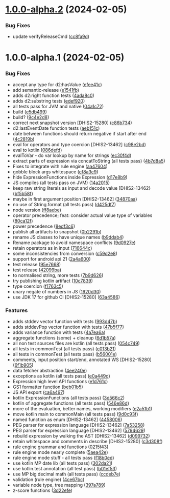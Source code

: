 # [1.0.0-alpha.2](https://github.com/kabaros/expression-parser/compare/v1.0.0-alpha.1...v1.0.0-alpha.2) (2024-02-05)


### Bug Fixes

* update verifyReleaseCmd ([cc8fa9d](https://github.com/kabaros/expression-parser/commit/cc8fa9dfa165f9ff300d9e1360242b1ea9c86050))

# 1.0.0-alpha.1 (2024-02-05)


### Bug Fixes

* accept any type for d2:hasValue ([efee41c](https://github.com/kabaros/expression-parser/commit/efee41c6619c0a9caa3ee2bae5c2c429bc6c8f02))
* add semantic-release ([e1541fb](https://github.com/kabaros/expression-parser/commit/e1541fb0ef2bddbf694642b0dad27a0ef4aa31ab))
* adds d2:right function tests ([4ada8c0](https://github.com/kabaros/expression-parser/commit/4ada8c0f04cba2c3f1983f3ba9e4215bad8d2fc5))
* adds d2:substring tests ([edef920](https://github.com/kabaros/expression-parser/commit/edef9208f3d904dd3240a4c175247ec7c4b9ebb3))
* all tests pass for JVM and native ([04a1c72](https://github.com/kabaros/expression-parser/commit/04a1c72baad2448af0b0c6cffa55c6bed80dcc1c))
* build ([e5db499](https://github.com/kabaros/expression-parser/commit/e5db4998870c3e09d9214d0ba076c337c7a5dac8))
* build? ([9c4e2d8](https://github.com/kabaros/expression-parser/commit/9c4e2d80c10a0ae5ea3a7c17dc5c34cac334c9a7))
* correct next snapshot version [DHIS2-15280] ([c86b734](https://github.com/kabaros/expression-parser/commit/c86b734cf7d7e20af640830765998c72674fed1c))
* d2:lastEventDate function tests ([aeb151c](https://github.com/kabaros/expression-parser/commit/aeb151cb551c311427b9db405314b542d9f46298))
* date between functions should return negative if start after end ([4c2819b](https://github.com/kabaros/expression-parser/commit/4c2819bf7280a41f1f206510e5f20c6d4bd3af01))
* eval for operators and type coercion [DHIS2-13462] ([c98e2bd](https://github.com/kabaros/expression-parser/commit/c98e2bda6f082bdc65eb5b0ec6b98f0ff95924fa))
* eval to kotlin ([086defd](https://github.com/kabaros/expression-parser/commit/086defd1b494d3d75122c3473ea37fbd052830ec))
* evalToVar - do var lookup by name for strings ([ec30f4d](https://github.com/kabaros/expression-parser/commit/ec30f4d17ddcd6a61d94d1549ef38006b63f8fbe))
* extract parts of expression via concatToString (all tests pass) ([4b7d8a5](https://github.com/kabaros/expression-parser/commit/4b7d8a5e75ed5b382e9633ab6c9eb4736bf15b24))
* Fixes to integrate with rule engine ([aa47604](https://github.com/kabaros/expression-parser/commit/aa4760479715d8c61b693b589d16c1a2208b7310))
* gobble block args whitespace ([cf8a3c9](https://github.com/kabaros/expression-parser/commit/cf8a3c990c15379f02c988fbe032177190a735ce))
* hide ExpressionFunctions inside Expression ([d17e8b9](https://github.com/kabaros/expression-parser/commit/d17e8b9b569c9dd8f1d4deef4123ca384b675fe8))
* JS compiles (all tests pass on JVM) ([14a2015](https://github.com/kabaros/expression-parser/commit/14a2015710ba9e8b43a2710af47acdb781c8edf4))
* keep raw string literals as input and decode value [DHIS2-13462} ([bf5b58f](https://github.com/kabaros/expression-parser/commit/bf5b58f232937d69e38adea11ac108f6934b4a65))
* maybe in first argument position [DHIS2-13462] ([34870aa](https://github.com/kabaros/expression-parser/commit/34870aa62fd0fe4a8a7b19dca30ea000a259ee79))
* no use of String.format (all tests pass) ([d425df7](https://github.com/kabaros/expression-parser/commit/d425df7ef0c41b92a1f5104c3c23096ae3f1426e))
* node version ([ff8aebe](https://github.com/kabaros/expression-parser/commit/ff8aebe6327e40d6e41e03e2e9c14dbb5652a0ab))
* operator precedence; feat: consider actual value type of variables ([80ca12f](https://github.com/kabaros/expression-parser/commit/80ca12fad37a3c6a20694fd880422753bc14d69f))
* power precedence ([8edf3c6](https://github.com/kabaros/expression-parser/commit/8edf3c6f19b7e0336a69b4aabb0b66b0a5462bbb))
* publish all artifacts to snapshot ([0b2291b](https://github.com/kabaros/expression-parser/commit/0b2291b41334bd7fbf330ed8c7467b1ab9b00137))
* rename JS classes to have unique names ([b9ddab4](https://github.com/kabaros/expression-parser/commit/b9ddab4c11c452be23ff63bcd8bc9432f9578558))
* Rename package to avoid namespace conflicts ([9d0927e](https://github.com/kabaros/expression-parser/commit/9d0927ec6493096dcdd4056312197c8638b34851))
* retain operators as in input ([716644c](https://github.com/kabaros/expression-parser/commit/716644ceddd2cd7f646fba0fe70d581dbe31b49c))
* some inconsistencies from conversion ([c59d2e8](https://github.com/kabaros/expression-parser/commit/c59d2e85528af1b12125030125f42ce37d28dc52))
* support for android api 21 ([2a4a600](https://github.com/kabaros/expression-parser/commit/2a4a600b612cfc2b787fb035326a6ad871374c68))
* test release ([95e7668](https://github.com/kabaros/expression-parser/commit/95e76689a978831cd68e0fd00af0891adb704c07))
* test release ([42099ba](https://github.com/kabaros/expression-parser/commit/42099ba99b2edd6eeb6b7d2fc38863a4b0eb4ca3))
* to normalised string, more tests ([7b9d626](https://github.com/kabaros/expression-parser/commit/7b9d6268e18383e8c3e70ec02793a605620e1c95))
* try publishing kotlin artifact ([10c7839](https://github.com/kabaros/expression-parser/commit/10c7839a590ccd3114518e34f2c2eb20e43b3386))
* type coercion ([f1763c5](https://github.com/kabaros/expression-parser/commit/f1763c54ebb891c7b603431891aac51d4db2a17c))
* unary negate of numbers in JS ([1920d30](https://github.com/kabaros/expression-parser/commit/1920d30df3b5119a0ddcc06c8155eb22bfae484f))
* use JDK 17 for github CI [DHIS2-15280] ([63a4586](https://github.com/kabaros/expression-parser/commit/63a45863b4e58e7aa48f720474562a54259c6974))


### Features

* adds stddev vector function with tests ([993d47b](https://github.com/kabaros/expression-parser/commit/993d47b6eeb32c1a2e4358f1327cb55d153733f8))
* adds stddevPop vector function with tests ([47b5f77](https://github.com/kabaros/expression-parser/commit/47b5f7735c8bc8bd23c0785f1bf6fdb159c6039a))
* adds variance function with tests ([4a7ea6a](https://github.com/kabaros/expression-parser/commit/4a7ea6aa21d88f0376e625d7aa1d219aeef2d7e6))
* aggregate functions (some) + cleanup ([6d1b57a](https://github.com/kabaros/expression-parser/commit/6d1b57a6544ea1992f64987b1615aa8399da50cd))
* all non test sources files are kotlin (all tests pass) ([054c749](https://github.com/kabaros/expression-parser/commit/054c74974ae3998f67d8e18956eca049ccff67b6))
* all tests in commonTest (all tests pass) ([c013b21](https://github.com/kabaros/expression-parser/commit/c013b218dc039ce2aa1bf15b32db2b86e96a29a1))
* all tests in commonTest (all tests pass) ([b56001e](https://github.com/kabaros/expression-parser/commit/b56001ee61be26023863cef861f411c4b1522154))
* comments, input position start/end, annotated WS [DHIS2-15280] ([6f1b905](https://github.com/kabaros/expression-parser/commit/6f1b9055d7d2f027e8ccce57ff3e3122d70cb6df))
* data fetcher abstraction ([4ee240e](https://github.com/kabaros/expression-parser/commit/4ee240ef41f3c37847d08011b5bb308634467fda))
* exceptions as kotlin (all tests pass) ([e0a449d](https://github.com/kabaros/expression-parser/commit/e0a449db093454353d23ba342d3b681a5e4dba3d))
* Expression high level API functions ([e1d761c](https://github.com/kabaros/expression-parser/commit/e1d761c4ed6f5d7ee327b68c9491295953449172))
* GS1 formatter function ([beb01b5](https://github.com/kabaros/expression-parser/commit/beb01b5175d07bcc5a2237aa733af5807eb29f38))
* JS API export ([ca6a497](https://github.com/kabaros/expression-parser/commit/ca6a4971f69d1b50cb5d6e4f07ea2ced159fbaba))
* kotlin ExpressionFunctions (all tests pass) ([3d566c2](https://github.com/kabaros/expression-parser/commit/3d566c29b101cf2175374240692b54db61fcc247))
* kotlin of aggregate functions (all tests pass) ([546e86d](https://github.com/kabaros/expression-parser/commit/546e86dbeed7a9cb73894b49fa989030357dfaf4))
* more of the evaluation, better names, working modifiers ([e2a51b1](https://github.com/kabaros/expression-parser/commit/e2a51b184aa99bbac532e8296cc7ca26fb100bdb))
* move kotlin main to commonMain (all tests pass) ([9d0c93f](https://github.com/kabaros/expression-parser/commit/9d0c93fc8afb876d9ff20e2c64043589ff2e331f))
* named function as enum [DHIS2-13462] ([4458006](https://github.com/kabaros/expression-parser/commit/445800637cc22e956eb6fda2beeed7e17c8f48db))
* PEG parser for expression language [DHIS2-13462] ([7a53258](https://github.com/kabaros/expression-parser/commit/7a53258784fc898deadf02a380db38bf14a0dd26))
* PEG parser for expression language [DHIS2-13462] ([5794629](https://github.com/kabaros/expression-parser/commit/5794629ab746b76ccea4bd7d90ee6e4f4376a4c2))
* rebuild expression by walking the AST [DHIS2-13462] ([d099732](https://github.com/kabaros/expression-parser/commit/d099732d3d83752a04259d58005b6ae3929d642e))
* retain whitespace and comments in describe [DHIS2-15280] ([c3d308f](https://github.com/kabaros/expression-parser/commit/c3d308f28cadedc8b1f6ba75ccee6a903c143a2f))
* rule engine grammar and functions ([0215f43](https://github.com/kabaros/expression-parser/commit/0215f4330ec0e96cfb40771a49ff20026b1450fa))
* rule engine mode nearly complete ([5aea42e](https://github.com/kabaros/expression-parser/commit/5aea42e254443d2d0ca87d595345f8ddd0d1856b))
* rule engine mode stuff - all tests pass ([f18b0ed](https://github.com/kabaros/expression-parser/commit/f18b0ed878ad112304f9d72aed802129b8187d17))
* use kotlin MP date lib (all tests pass) ([302da21](https://github.com/kabaros/expression-parser/commit/302da2170c2e5868310324883c75e1edd07b00c1))
* use kotlin.test annotation (all test pass) ([b01ef53](https://github.com/kabaros/expression-parser/commit/b01ef536c7fdc0eca0444fb86fe66dd7cf05fc53))
* use MP big decimal math (all tests pass) ([ccdeb7e](https://github.com/kabaros/expression-parser/commit/ccdeb7ece8557d33d15cffc8e8e8aee619c685ad))
* validation (rule engine) ([4ce67bc](https://github.com/kabaros/expression-parser/commit/4ce67bcd393670904f3c72a9c4561ef5cbcd8c1f))
* variable node type, tree mapping ([397a789](https://github.com/kabaros/expression-parser/commit/397a789ecb7a3263554aa1737f2c18f69259f1b8))
* z-score functions ([3d22efe](https://github.com/kabaros/expression-parser/commit/3d22efee1c5d6339d15beae9e5634fe0374197ee))
